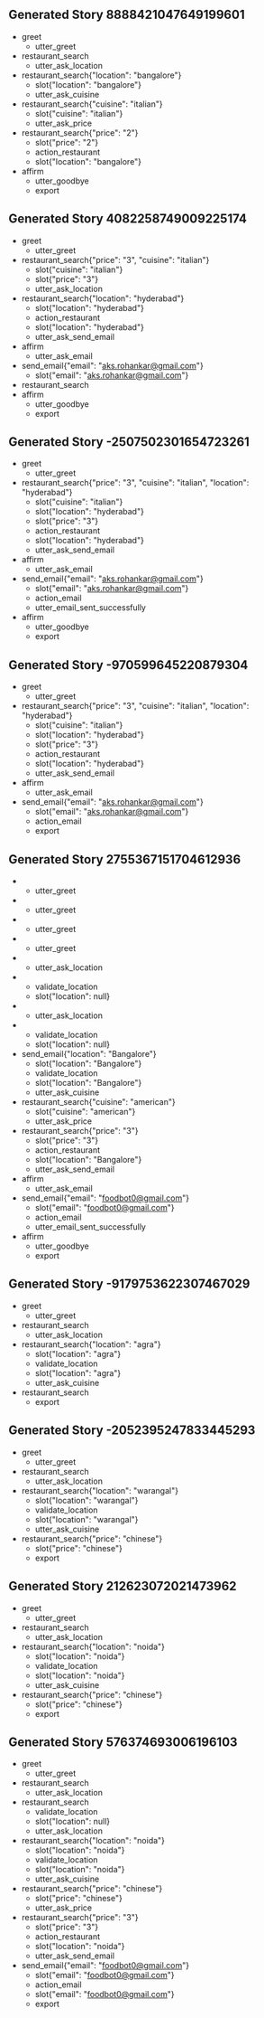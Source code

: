 ## Generated Story 8888421047649199601
* greet
    - utter_greet
* restaurant_search
    - utter_ask_location
* restaurant_search{"location": "bangalore"}
    - slot{"location": "bangalore"}
    - utter_ask_cuisine
* restaurant_search{"cuisine": "italian"}
    - slot{"cuisine": "italian"}
    - utter_ask_price
* restaurant_search{"price": "2"}
    - slot{"price": "2"}
    - action_restaurant
    - slot{"location": "bangalore"}
* affirm
    - utter_goodbye
    - export

## Generated Story 4082258749009225174
* greet
    - utter_greet
* restaurant_search{"price": "3", "cuisine": "italian"}
    - slot{"cuisine": "italian"}
    - slot{"price": "3"}
    - utter_ask_location
* restaurant_search{"location": "hyderabad"}
    - slot{"location": "hyderabad"}
    - action_restaurant
    - slot{"location": "hyderabad"}
    - utter_ask_send_email
* affirm
    - utter_ask_email
* send_email{"email": "aks.rohankar@gmail.com"}
    - slot{"email": "aks.rohankar@gmail.com"}
* restaurant_search
* affirm
    - utter_goodbye
    - export

## Generated Story -2507502301654723261
* greet
    - utter_greet
* restaurant_search{"price": "3", "cuisine": "italian", "location": "hyderabad"}
    - slot{"cuisine": "italian"}
    - slot{"location": "hyderabad"}
    - slot{"price": "3"}
    - action_restaurant
    - slot{"location": "hyderabad"}
    - utter_ask_send_email
* affirm
    - utter_ask_email
* send_email{"email": "aks.rohankar@gmail.com"}
    - slot{"email": "aks.rohankar@gmail.com"}
    - action_email
    - utter_email_sent_successfully
* affirm
    - utter_goodbye
    - export

## Generated Story -970599645220879304
* greet
    - utter_greet
* restaurant_search{"price": "3", "cuisine": "italian", "location": "hyderabad"}
    - slot{"cuisine": "italian"}
    - slot{"location": "hyderabad"}
    - slot{"price": "3"}
    - action_restaurant
    - slot{"location": "hyderabad"}
    - utter_ask_send_email
* affirm
    - utter_ask_email
* send_email{"email": "aks.rohankar@gmail.com"}
    - slot{"email": "aks.rohankar@gmail.com"}
    - action_email
    - export

## Generated Story 2755367151704612936
* 
    - utter_greet
* 
    - utter_greet
* 
    - utter_greet
* 
    - utter_greet
* 
    - utter_ask_location
* 
    - validate_location
    - slot{"location": null}
* 
    - utter_ask_location
* 
    - validate_location
    - slot{"location": null}
* send_email{"location": "Bangalore"}
    - slot{"location": "Bangalore"}
    - validate_location
    - slot{"location": "Bangalore"}
    - utter_ask_cuisine
* restaurant_search{"cuisine": "american"}
    - slot{"cuisine": "american"}
    - utter_ask_price
* restaurant_search{"price": "3"}
    - slot{"price": "3"}
    - action_restaurant
    - slot{"location": "Bangalore"}
    - utter_ask_send_email
* affirm
    - utter_ask_email
* send_email{"email": "foodbot0@gmail.com"}
    - slot{"email": "foodbot0@gmail.com"}
    - action_email
    - utter_email_sent_successfully
* affirm
    - utter_goodbye
    - export

## Generated Story -9179753622307467029
* greet
    - utter_greet
* restaurant_search
    - utter_ask_location
* restaurant_search{"location": "agra"}
    - slot{"location": "agra"}
    - validate_location
    - slot{"location": "agra"}
    - utter_ask_cuisine
* restaurant_search
    - export

## Generated Story -2052395247833445293
* greet
    - utter_greet
* restaurant_search
    - utter_ask_location
* restaurant_search{"location": "warangal"}
    - slot{"location": "warangal"}
    - validate_location
    - slot{"location": "warangal"}
    - utter_ask_cuisine
* restaurant_search{"price": "chinese"}
    - slot{"price": "chinese"}
    - export

## Generated Story 212623072021473962
* greet
    - utter_greet
* restaurant_search
    - utter_ask_location
* restaurant_search{"location": "noida"}
    - slot{"location": "noida"}
    - validate_location
    - slot{"location": "noida"}
    - utter_ask_cuisine
* restaurant_search{"price": "chinese"}
    - slot{"price": "chinese"}
    - export

## Generated Story 576374693006196103
* greet
    - utter_greet
* restaurant_search
    - utter_ask_location
* restaurant_search
    - validate_location
    - slot{"location": null}
    - utter_ask_location
* restaurant_search{"location": "noida"}
    - slot{"location": "noida"}
    - validate_location
    - slot{"location": "noida"}
    - utter_ask_cuisine
* restaurant_search{"price": "chinese"}
    - slot{"price": "chinese"}
    - utter_ask_price
* restaurant_search{"price": "3"}
    - slot{"price": "3"}
    - action_restaurant
    - slot{"location": "noida"}
    - utter_ask_send_email
* send_email{"email": "foodbot0@gmail.com"}
    - slot{"email": "foodbot0@gmail.com"}
    - action_email
    - slot{"email": "foodbot0@gmail.com"}
    - export

